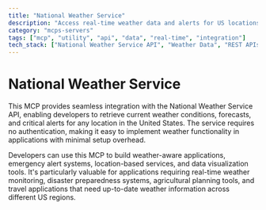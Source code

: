 ```yaml
---
title: "National Weather Service"
description: "Access real-time weather data and alerts for US locations through the National Weather Service API without authentication requirements."
category: "mcps-servers"
tags: ["mcp", "utility", "api", "data", "real-time", "integration"]
tech_stack: ["National Weather Service API", "Weather Data", "REST APIs", "Geolocation Services", "Alert Systems"]
---
```


# National Weather Service

This MCP provides seamless integration with the National Weather Service API, enabling developers to retrieve current weather conditions, forecasts, and critical alerts for any location in the United States. The service requires no authentication, making it easy to implement weather functionality in applications with minimal setup overhead.

Developers can use this MCP to build weather-aware applications, emergency alert systems, location-based services, and data visualization tools. It's particularly valuable for applications requiring real-time weather monitoring, disaster preparedness systems, agricultural planning tools, and travel applications that need up-to-date weather information across different US regions.
